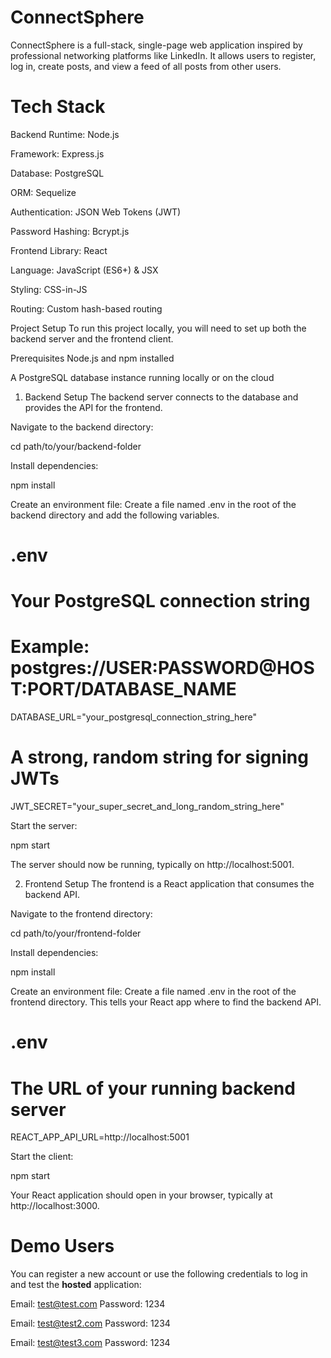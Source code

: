 # ConnectSphere
ConnectSphere is a full-stack, single-page web application inspired by professional networking platforms like LinkedIn. It allows users to register, log in, create posts, and view a feed of all posts from other users.

# Tech Stack
Backend
Runtime: Node.js

Framework: Express.js

Database: PostgreSQL

ORM: Sequelize

Authentication: JSON Web Tokens (JWT)

Password Hashing: Bcrypt.js

Frontend
Library: React

Language: JavaScript (ES6+) & JSX

Styling: CSS-in-JS

Routing: Custom hash-based routing

Project Setup
To run this project locally, you will need to set up both the backend server and the frontend client.

Prerequisites
Node.js and npm installed

A PostgreSQL database instance running locally or on the cloud

1. Backend Setup
The backend server connects to the database and provides the API for the frontend.

Navigate to the backend directory:

cd path/to/your/backend-folder

Install dependencies:

npm install

Create an environment file:
Create a file named .env in the root of the backend directory and add the following variables.

# .env

# Your PostgreSQL connection string
# Example: postgres://USER:PASSWORD@HOST:PORT/DATABASE_NAME
DATABASE_URL="your_postgresql_connection_string_here"

# A strong, random string for signing JWTs
JWT_SECRET="your_super_secret_and_long_random_string_here"

Start the server:

npm start

The server should now be running, typically on http://localhost:5001.

2. Frontend Setup
The frontend is a React application that consumes the backend API.

Navigate to the frontend directory:

cd path/to/your/frontend-folder

Install dependencies:

npm install

Create an environment file:
Create a file named .env in the root of the frontend directory. This tells your React app where to find the backend API.

# .env

# The URL of your running backend server
REACT_APP_API_URL=http://localhost:5001

Start the client:

npm start

Your React application should open in your browser, typically at http://localhost:3000.

# Demo Users
You can register a new account or use the following credentials to log in and test the <b>hosted</b> application:

Email: test@test.com
Password: 1234

Email: test@test2.com
Password: 1234

Email: test@test3.com
Password: 1234